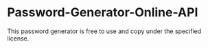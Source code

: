 # Password-Generator-Online-API

This password generator is free to use and copy under the specified license. 

